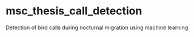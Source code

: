 # msc_thesis_call_detection
Detection of bird calls during nocturnal migration using machine learning
